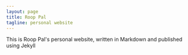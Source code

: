 ```yaml
---
layout: page
title: Roop Pal
tagline: personal website
---
```


This is Roop Pal's personal website, written in Markdown and published using Jekyll
